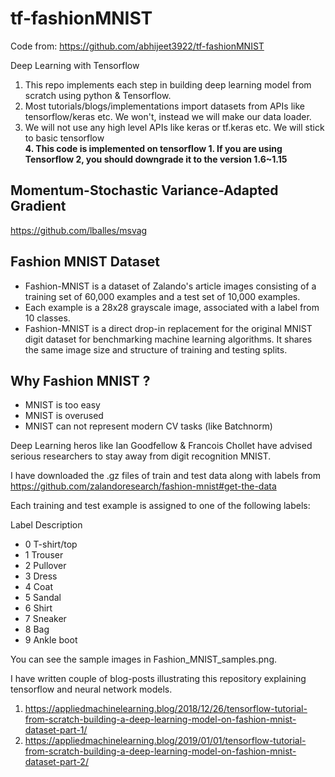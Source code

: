 # tf-fashionMNIST
Code from: https://github.com/abhijeet3922/tf-fashionMNIST

Deep Learning with Tensorflow

1. This repo implements each step in building deep learning model from scratch using python & Tensorflow.
2. Most tutorials/blogs/implementations import datasets from APIs like tensorflow/keras etc. We won't, instead we will make our data loader.
3. We will not use any high level APIs like keras or tf.keras etc. We will stick to basic tensorflow    
**4. This code is implemented on tensorflow 1. If you are using Tensorflow 2, you should downgrade it to the version 1.6~1.15**

## Momentum-Stochastic Variance-Adapted Gradient
https://github.com/lballes/msvag

## Fashion MNIST Dataset

* Fashion-MNIST is a dataset of Zalando's article images consisting of a training set of 60,000 examples and a test set of 10,000 examples.
* Each example is a 28x28 grayscale image, associated with a label from 10 classes.
* Fashion-MNIST is a direct drop-in replacement for the original MNIST digit dataset for benchmarking machine learning algorithms. It shares the same image size and structure of training and testing splits.

## Why Fashion MNIST ?

* MNIST is too easy
* MNIST is overused
* MNIST can not represent modern CV tasks (like Batchnorm)

Deep Learning heros like Ian Goodfellow & Francois Chollet have advised serious researchers to stay away from digit recognition MNIST.

I have downloaded the .gz files of train and test data along with labels from https://github.com/zalandoresearch/fashion-mnist#get-the-data

Each training and test example is assigned to one of the following labels:

Label Description

* 0 T-shirt/top
* 1 Trouser
* 2 Pullover
* 3 Dress
* 4 Coat
* 5 Sandal
* 6 Shirt
* 7 Sneaker
* 8 Bag
* 9 Ankle boot

You can see the sample images in Fashion_MNIST_samples.png.

I have written couple of blog-posts illustrating this repository explaining tensorflow and neural network models.
1. https://appliedmachinelearning.blog/2018/12/26/tensorflow-tutorial-from-scratch-building-a-deep-learning-model-on-fashion-mnist-dataset-part-1/
2. https://appliedmachinelearning.blog/2019/01/01/tensorflow-tutorial-from-scratch-building-a-deep-learning-model-on-fashion-mnist-dataset-part-2/


